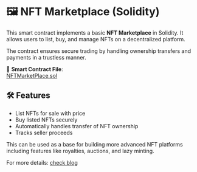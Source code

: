 # 🖼️ NFT Marketplace (Solidity)

This smart contract implements a basic **NFT Marketplace** in Solidity. It allows users to list, buy, and manage NFTs on a decentralized platform.

The contract ensures secure trading by handling ownership transfers and payments in a trustless manner.

📄 **Smart Contract File**:  
[NFTMarketPlace.sol](https://github.com/0xC1ph3r-08/Solidity/blob/main/contracts/NFTMarketPlace.sol)

## 🛠️ Features

- List NFTs for sale with price
- Buy listed NFTs securely
- Automatically handles transfer of NFT ownership
- Tracks seller proceeds

This can be used as a base for building more advanced NFT platforms including features like royalties, auctions, and lazy minting.

For more details: [check blog](/blog/NFTMarketPlace)
